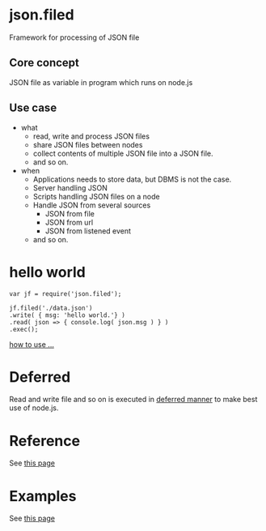 # json.filed
Framework for processing of JSON file

## Core concept
JSON file as variable in program which runs on node.js

## Use case
+ what
    + read, write and process JSON files
    + share JSON files between nodes
    + collect contents of multiple JSON file into a JSON file.
    + and so on.
+ when
    + Applications needs to store data, but DBMS is not the case.
    + Server handling JSON
    + Scripts handling JSON files on a node
    + Handle JSON from several sources
        + JSON from file
        + JSON from url
        + JSON from listened event
    + and so on.


# hello world
    var jf = require('json.filed');

    jf.filed('./data.json')
    .write( { msg: 'hello world.'} )
    .read( json => { console.log( json.msg ) } )
    .exec();
[how to use ...](./document/how2use.md)

# Deferred
Read and write file and so on is executed in [deferred manner](./document/HowDeferred.md) to make best use of node.js.

# Reference
See [this page](./document/reference.md)

# Examples
See [this page](./document/examples.md)
